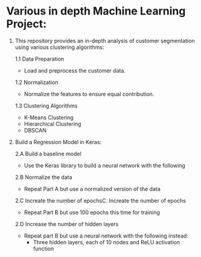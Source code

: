 # Various in depth Machine Learning Project:
1. This repository provides an in-depth analysis of customer segmentation using various clustering algorithms:

   1.1 Data Preparation
     - Load and preprocess the customer data.
   
   1.2 Normalization
     - Normalize the features to ensure equal contribution.
   
   1.3 Clustering Algorithms
     - K-Means Clustering
     - Hierarchical Clustering
     - DBSCAN
       
2. Build a Regression Model in Keras:
   
    2.A Build a baseline model
     - Use the Keras library to build a neural network with the following
    
    2.B Normalize the data
     - Repeat Part A but use a normalized version of the data
    
    2.C Increate the number of epochsC. Increate the number of epochs
     - Repeat Part B but use 100 epochs this time for training
    
    2.D Increase the number of hidden layers
     - Repeat part B but use a neural network with the following instead:
         - Three hidden layers, each of 10 nodes and ReLU activation function

   
